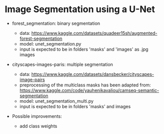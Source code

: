# Image Segmentation using a U-Net

* forest_segmentation: binary segmentation
    * data: https://www.kaggle.com/datasets/quadeer15sh/augmented-forest-segmentation
    * model: unet_segmentation.py
    * input is expected to be in folders 'masks' and 'images' as .jpg images

* cityscapes-images-paris: multiple segmentation
    * data: https://www.kaggle.com/datasets/dansbecker/cityscapes-image-pairs
    * preprocessing of the multiclass masks has been adapted from: https://www.kaggle.com/code/yauhenikavaliou/camseq-semantic-segmentation
    * model: unet_segmentation_multi.py
    * input is expected to be in folders 'masks' and images

* Possible improvements:
    * add class weights 
